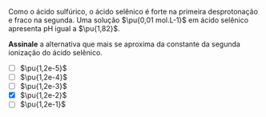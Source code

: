 Como o ácido sulfúrico, o ácido selênico é forte na primeira desprotonação e fraco na segunda. Uma solução $\pu{0,01 mol.L-1}$ em ácido selênico apresenta $\mathrm{pH}$ igual a $\pu{1,82}$.

**Assinale** a alternativa que mais se aproxima da constante da segunda ionização do ácido selênico.

- [ ] $\pu{1,2e-5}$
- [ ] $\pu{1,2e-4}$
- [ ] $\pu{1,2e-3}$
- [x] $\pu{1,2e-2}$
- [ ] $\pu{1,2e-1}$
